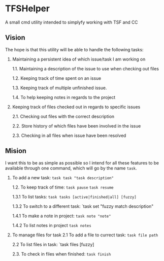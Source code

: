 # TFSHelper
A small cmd utility intended to simplyfy working with TSF and CC


## Vision
The hope is that this utility will be able to handle the following tasks:

1. Maintaining a persistent idea of which issue/task I am working on

	1.1. Maintaining a description of the issue to use when checking out files

	1.2. Keeping track of time spent on an issue

	1.3. Keeping track of multiple unfinished issue.

	1.4. To help keeping notes in regards to the project

2. Keeping track of files checked out in regards to specific issues

	2.1. Checking out files with the correct description

	2.2. Store history of which files have been involved in the issue

	2.3. Checking in all files when issue have been resolved

## Mision
I want this to be as simple as possible so I intend for all these features to 
be available through one command, which will go by the name `task`.

1. To add a new task: `task task "task description"`

	1.2. To keep track of time:
		`task pause`
		`task resume`

	1.3.1 To list tasks: `task tasks [active|finished|all] [fuzzy]`

	1.3.2 To switch to a different task: `task set "fuzzy match description"

	1.4.1 To make a note in project: `task note "note"`

	1.4.2 To list notes in project `task notes`

2. To manage files for task
	2.1 To add a file to currect task: `task file path`

	2.2 To list files in task: `task files [fuzzy]

	2.3. To check in files when finished: `task finish`


	






	
